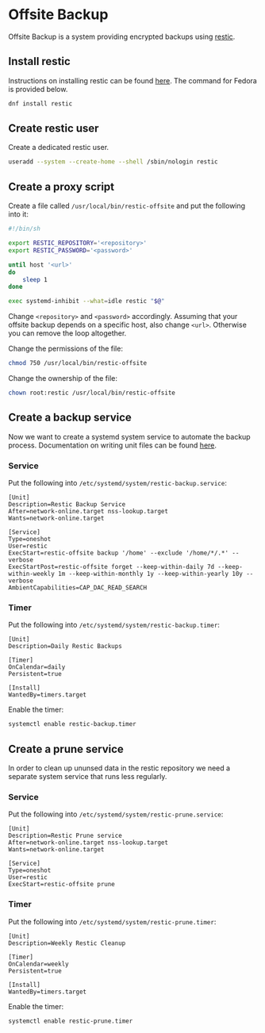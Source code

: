 # Offsite Backup
Offsite Backup is a system providing
encrypted backups using [restic](https://restic.net/).

## Install restic
Instructions on installing restic can be found
[here](https://restic.readthedocs.io/en/stable/020_installation.html).
The command for Fedora is provided below.
```sh
dnf install restic
```

## Create restic user
Create a dedicated restic user.
```sh
useradd --system --create-home --shell /sbin/nologin restic
```

## Create a proxy script
Create a file called `/usr/local/bin/restic-offsite` and 
put the following into it:
```sh
#!/bin/sh

export RESTIC_REPOSITORY='<repository>'
export RESTIC_PASSWORD='<password>'

until host '<url>'
do
    sleep 1
done

exec systemd-inhibit --what=idle restic "$@"
```
Change `<repository>` and `<password>` accordingly.
Assuming that your offsite backup depends on a specific
host, also change `<url>`. Otherwise you can remove the 
loop altogether.

Change the permissions of the file:
```sh
chmod 750 /usr/local/bin/restic-offsite
```

Change the ownership of the file:
```sh
chown root:restic /usr/local/bin/restic-offsite
```

## Create a backup service
Now we want to create a systemd system service
to automate the backup process. Documentation
on writing unit files can be found
[here](https://wiki.archlinux.org/title/Systemd#Writing_unit_files).

### Service
Put the following into `/etc/systemd/system/restic-backup.service`:
```
[Unit]
Description=Restic Backup Service
After=network-online.target nss-lookup.target
Wants=network-online.target

[Service]
Type=oneshot
User=restic
ExecStart=restic-offsite backup '/home' --exclude '/home/*/.*' --verbose
ExecStartPost=restic-offsite forget --keep-within-daily 7d --keep-within-weekly 1m --keep-within-monthly 1y --keep-within-yearly 10y --verbose
AmbientCapabilities=CAP_DAC_READ_SEARCH
```

### Timer
Put the following into `/etc/systemd/system/restic-backup.timer`:
```
[Unit]
Description=Daily Restic Backups

[Timer]
OnCalendar=daily
Persistent=true

[Install]
WantedBy=timers.target
```

Enable the timer:
```sh
systemctl enable restic-backup.timer
```

## Create a prune service
In order to clean up ununsed data in the restic repository
we need a separate system service that runs less regularly.

### Service
Put the following into `/etc/systemd/system/restic-prune.service`:
```
[Unit]
Description=Restic Prune service
After=network-online.target nss-lookup.target
Wants=network-online.target

[Service]
Type=oneshot
User=restic
ExecStart=restic-offsite prune
```

### Timer
Put the following into `/etc/systemd/system/restic-prune.timer`:
```
[Unit]
Description=Weekly Restic Cleanup

[Timer]
OnCalendar=weekly
Persistent=true

[Install]
WantedBy=timers.target
```

Enable the timer:
```sh
systemctl enable restic-prune.timer
```

